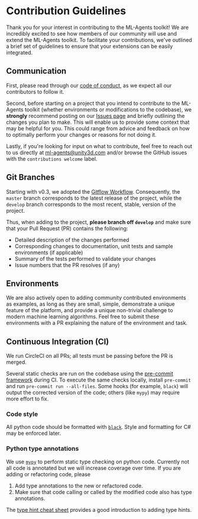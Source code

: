 # Contribution Guidelines

Thank you for your interest in contributing to the ML-Agents toolkit! We are
incredibly excited to see how members of our community will use and extend the
ML-Agents toolkit. To facilitate your contributions, we've outlined a brief set
of guidelines to ensure that your extensions can be easily integrated.

## Communication

First, please read through our [code of conduct](CODE_OF_CONDUCT.md), as we
expect all our contributors to follow it.

Second, before starting on a project that you intend to contribute to the
ML-Agents toolkit (whether environments or modifications to the codebase), we
**strongly** recommend posting on our
[Issues page](https://github.com/Unity-Technologies/ml-agents/issues)
and briefly outlining the changes you plan to make. This will enable us to
provide some context that may be helpful for you. This could range from advice
and feedback on how to optimally perform your changes or reasons for not doing
it.

Lastly, if you're looking for input on what to contribute, feel free to
reach out to us directly at ml-agents@unity3d.com and/or browse the GitHub
issues with the `contributions welcome` label.

## Git Branches

Starting with v0.3, we adopted the
[Gitflow Workflow](http://nvie.com/posts/a-successful-git-branching-model/).
Consequently, the `master` branch corresponds to the latest release of
the project, while the `develop` branch corresponds to the most recent, stable,
version of the project.

Thus, when adding to the project, **please branch off `develop`**
and make sure that your Pull Request (PR) contains the following:

* Detailed description of the changes performed
* Corresponding changes to documentation, unit tests and sample environments (if
  applicable)
* Summary of the tests performed to validate your changes
* Issue numbers that the PR resolves (if any)

## Environments

We are also actively open to adding community contributed environments as
examples, as long as they are small, simple, demonstrate a unique feature of
the platform, and provide a unique non-trivial challenge to modern
machine learning algorithms. Feel free to submit these environments with a
PR explaining the nature of the environment and task.

## Continuous Integration (CI)

We run CircleCI on all PRs; all tests must be passing before the PR is merged.

Several static checks are run on the codebase using the [pre-commit framework](https://pre-commit.com/) during CI. To execute the same checks locally, install `pre-commit` and run `pre-commit run --all-files`. Some hooks (for example, `black`) will output the corrected version of the code; others (like `mypy`) may require more effort to fix.

### Code style
All python code should be formatted with [`black`](https://github.com/ambv/black). Style and formatting for C# may be enforced later.

### Python type annotations
We use [`mypy`](http://mypy-lang.org/) to perform static type checking on python code. Currently not all code is annotated but we will increase coverage over time. If you are adding or refactoring code, please
1. Add type annotations to the new or refactored code.
2. Make sure that code calling or called by the modified code also has type annotations.

The [type hint cheat sheet](https://mypy.readthedocs.io/en/stable/cheat_sheet_py3.html) provides a good introduction to adding type hints.
